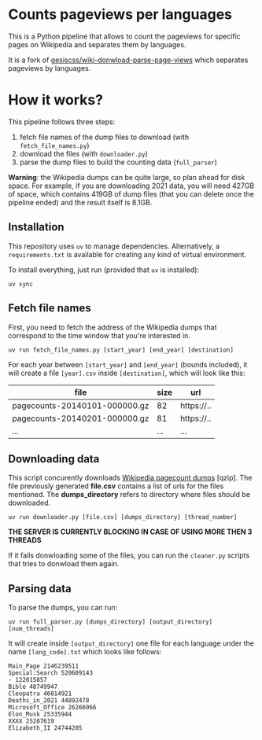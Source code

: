 # Counts pageviews per languages

This is a Python pipeline that allows to count the pageviews for specific pages
on Wikipedia and separates them by languages. 

It is a fork of
[gesiscss/wiki-donwload-parse-page-views](https://github.com/gesiscss/wiki-download-parse-page-views)
which separates pageviews by languages.

# How it works?

This pipeline follows three steps:

1. fetch file names of the dump files to download (with `fetch_file_names.py`)
2. download the files (with `downloader.py`)
3. parse the dump files to build the counting data (`full_parser`)

**Warning**: the Wikipedia dumps can be quite large, so plan ahead for disk space. For example, if you are downloading 2021 data, you will need 427GB of space, which contains 419GB of dump files (that you can delete once the pipeline ended) and the result itself is 8.1GB.

## Installation

This repository uses `uv` to manage dependencies. Alternatively, a `requirements.txt` is available for creating any kind of virtual environment.

To install everything, just run (provided that `uv` is installed):

```
uv sync
```

## Fetch file names

First, you need to fetch the address of the Wikipedia dumps that correspond to the time window that you're interested in.

```
uv run fetch_file_names.py [start_year] [end_year] [destination]
```

For each year between `[start_year]` and `[end_year]` (bounds included), it will create a file `[year].csv` inside `[destination]`, which will look like this:

file | size |url |
--- |--- |--- |
pagecounts-20140101-000000.gz |82| https://.. |
pagecounts-20140201-000000.gz |81| https://.. |
... | ... | ... |

## Downloading data

This script concurently downloads [Wikipedia pagecount dumps](https://dumps.wikimedia.org/other/pagecounts-raw/) [qzip]. The file previously generated **file.csv** contains a list of urls for the files mentioned. The **dumps_directory** refers to directory where files should be downloaded. 

```
uv run downloader.py [file.csv] [dumps_directory] [thread_number]
```
**THE SERVER IS CURRENTLY BLOCKING IN CASE OF USING MORE THEN 3 THREADS**

If it fails donwloading some of the files, you can run the `cleaner.py` scripts that tries to donwload them again.

## Parsing data

To parse the dumps, you can run:

```
uv run full_parser.py [dumps_directory] [output_directory] [num_threads]
```

It will create inside `[output_directory]` one file for each language under the name `[lang_code].txt` which looks like follows:

```{txt}
Main_Page 2146239511
Special:Search 520609143
- 122015857
Bible 48749947
Cleopatra 46014921
Deaths_in_2021 44892478
Microsoft_Office 26266066
Elon_Musk 25335944
XXXX 25287619
Elizabeth_II 24744205
```
